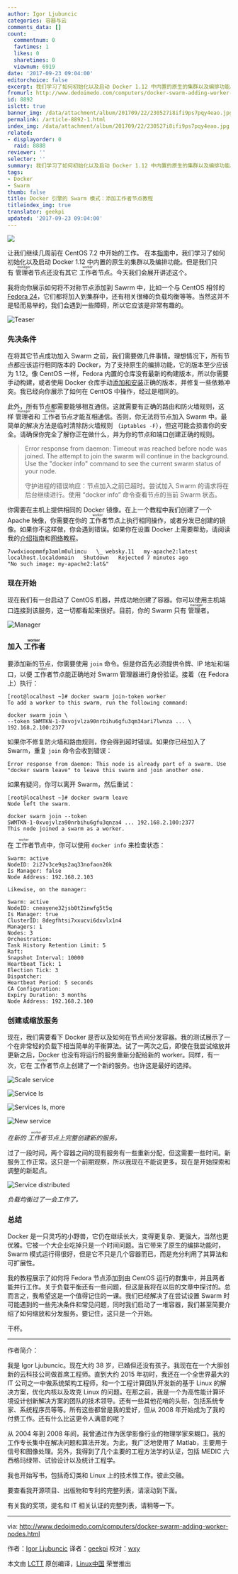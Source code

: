 ```yaml
---
author: Igor Ljubuncic
categories: 容器与云
comments_data: []
count:
  commentnum: 0
  favtimes: 1
  likes: 0
  sharetimes: 0
  viewnum: 6919
date: '2017-09-23 09:04:00'
editorchoice: false
excerpt: 我们学习了如何初始化以及启动 Docker 1.12 中内置的原生的集群以及编排功能。但是我们只有管理者manager节点还没有其它工作者worker节点。今天我们会展开讲述这个。
fromurl: http://www.dedoimedo.com/computers/docker-swarm-adding-worker-nodes.html
id: 8892
islctt: true
banner_img: /data/attachment/album/201709/22/230527i8ifi9ps7pqy4eao.jpg
permalink: /article-8892-1.html
index_img: /data/attachment/album/201709/22/230527i8ifi9ps7pqy4eao.jpg.thumb.jpg
related:
- displayorder: 0
  raid: 8888
reviewer: ''
selector: ''
summary: 我们学习了如何初始化以及启动 Docker 1.12 中内置的原生的集群以及编排功能。但是我们只有管理者manager节点还没有其它工作者worker节点。今天我们会展开讲述这个。
tags:
- Docker
- Swarm
thumb: false
title: Docker 引擎的 Swarm 模式：添加工作者节点教程
titleindex_img: true
translator: geekpi
updated: '2017-09-23 09:04:00'
---
```


![](/data/attachment/album/201709/22/230527i8ifi9ps7pqy4eao.jpg)


让我们继续几周前在 CentOS 7.2 中开始的工作。 在本[指南](/article-8888-1.html)中，我们学习了如何初始化以及启动 Docker 1.12 中内置的原生的集群以及编排功能。但是我们只有<ruby> 管理者 <rp>  （ </rp> <rt>  manager </rt> <rp>  ） </rp></ruby>节点还没有其它<ruby> 工作者 <rp>  （ </rp> <rt>  worker </rt> <rp>  ） </rp></ruby>节点。今天我们会展开讲述这个。


我将向你展示如何将不对称节点添加到 Sawrm 中，比如一个与 CentOS 相邻的 [Fedora 24](http://www.dedoimedo.com/computers/fedora-24-gnome.html)，它们都将加入到集群中，还有相关很棒的负载均衡等等。当然这并不是轻而易举的，我们会遇到一些障碍，所以它应该是非常有趣的。


![Teaser](/data/attachment/album/201709/22/230747y1ob1mogropbbppc.png)


### 先决条件


在将其它节点成功加入 Swarm 之前，我们需要做几件事情。理想情况下，所有节点都应该运行相同版本的 Docker，为了支持原生的编排功能，它的版本至少应该为 1.12。像 CentOS 一样，Fedora 内置的仓库没有最新的构建版本，所以你需要手动构建，或者使用 Docker 仓库手动[添加和安装](http://www.dedoimedo.com/computers/docker-centos-upgrade-latest.html)正确的版本，并修复一些依赖冲突。我已经向你展示了如何在 CentOS 中操作，经过是相同的。


此外，所有节点都需要能够相互通信。这就需要有正确的路由和防火墙规则，这样<ruby> 管理者 <rp>  （ </rp> <rt>  manager </rt> <rp>  ） </rp></ruby>和<ruby> 工作者 <rp>  （ </rp> <rt>  worker </rt> <rp>  ） </rp></ruby>节点才能互相通信。否则，你无法将节点加入 Swarm 中。最简单的解决方法是临时清除防火墙规则 （`iptables -F`），但这可能会损害你的安全。请确保你完全了解你正在做什么，并为你的节点和端口创建正确的规则。



> 
> Error response from daemon: Timeout was reached before node was joined. The attempt to join the swarm will continue in the background. Use the "docker info" command to see the current swarm status of your node.
> 
> 
> 守护进程的错误响应：节点加入之前已超时。尝试加入 Swarm 的请求将在后台继续进行。使用 “docker info” 命令查看节点的当前 Swarm 状态。
> 
> 
> 


你需要在主机上提供相同的 Docker 镜像。在上一个教程中我们创建了一个 Apache 映像，你需要在你的<ruby> 工作者 <rp>  （ </rp> <rt>  worker </rt> <rp>  ） </rp></ruby>节点上执行相同操作，或者分发已创建的镜像。如果你不这样做，你会遇到错误。如果你在设置 Docker 上需要帮助，请阅读我的[介绍指南](http://www.dedoimedo.com/computers/docker-guide.html)和[网络教程](http://www.dedoimedo.com/computers/docker-networking.html)。



```
7vwdxioopmmfp3amlm0ulimcu   \_ websky.11   my-apache2:latest
localhost.localdomain   Shutdown   Rejected 7 minutes ago
"No such image: my-apache2:lat&"

```

### 现在开始


现在我们有一台启动了 CentOS 机器，并成功地创建了容器。你可以使用主机端口连接到该服务，这一切都看起来很好。目前，你的 Swarm 只有<ruby> 管理者 <rp>  （ </rp> <rt>  manager </rt> <rp>  ） </rp></ruby>。


![Manager](/data/attachment/album/201709/22/230749t5pdo5oqxujhp2xu.png)


### 加入<ruby> 工作者 <rp>  （ </rp> <rt>  worker </rt> <rp>  ） </rp></ruby>


要添加新的节点，你需要使用 `join` 命令。但是你首先必须提供令牌、IP 地址和端口，以便<ruby> 工作者 <rp>  （ </rp> <rt>  woker </rt> <rp>  ） </rp></ruby>节点能正确地对 Swarm 管理器进行身份验证。接着（在 Fedora 上）执行：



```
[root@localhost ~]# docker swarm join-token worker
To add a worker to this swarm, run the following command:

docker swarm join \
--token SWMTKN-1-0xvojvlza90nrbihu6gfu3qm34ari7lwnza ... \
192.168.2.100:2377

```

如果你不修复防火墙和路由规则，你会得到超时错误。如果你已经加入了 Swarm，重复 `join` 命令会收到错误：



```
Error response from daemon: This node is already part of a swarm. Use "docker swarm leave" to leave this swarm and join another one.

```

如果有疑问，你可以离开 Swarm，然后重试：



```
[root@localhost ~]# docker swarm leave
Node left the swarm.

docker swarm join --token
SWMTKN-1-0xvojvlza90nrbihu6gfu3qnza4 ... 192.168.2.100:2377
This node joined a swarm as a worker.

```

在<ruby> 工作者 <rp>  （ </rp> <rt>  worker </rt> <rp>  ） </rp></ruby>节点中，你可以使用 `docker info` 来检查状态：



```
Swarm: active
NodeID: 2i27v3ce9qs2aq33nofaon20k
Is Manager: false
Node Address: 192.168.2.103

Likewise, on the manager:

Swarm: active
NodeID: cneayene32jsb0t2inwfg5t5q
Is Manager: true
ClusterID: 8degfhtsi7xxucvi6dxvlx1n4
Managers: 1
Nodes: 3
Orchestration:
Task History Retention Limit: 5
Raft:
Snapshot Interval: 10000
Heartbeat Tick: 1
Election Tick: 3
Dispatcher:
Heartbeat Period: 5 seconds
CA Configuration:
Expiry Duration: 3 months
Node Address: 192.168.2.100

```

### 创建或缩放服务


现在，我们需要看下 Docker 是否以及如何在节点间分发容器。我的测试展示了一个在非常轻的负载下相当简单的平衡算法。试了一两次之后，即使在我尝试缩放并更新之后，Docker 也没有将运行的服务重新分配给新的 worker。同样，有一次，它在<ruby> 工作者 <rp>  （ </rp> <rt>  worker </rt> <rp>  ） </rp></ruby>节点上创建了一个新的服务。也许这是最好的选择。


![Scale service](/data/attachment/album/201709/22/230749xzh844lhhwffgulu.png)


![Service ls](/data/attachment/album/201709/22/230751taappsb49ns96zzp.png)


![Services ls, more](/data/attachment/album/201709/22/230752sds471ju6jixxr6h.png)


![New service](/data/attachment/album/201709/22/230756b1xaoa7njaib48b8.png)


*在新的<ruby> 工作者 <rp>  （ </rp> <rt>  worker </rt> <rp>  ） </rp></ruby>节点上完整创建新的服务。*


过了一段时间，两个容器之间的现有服务有一些重新分配，但这需要一些时间。新服务工作正常。这只是一个前期观察，所以我现在不能说更多。现在是开始探索和调整的新起点。


![Service distributed](/data/attachment/album/201709/22/230759qq0ud506iffnmdm9.png)


*负载均衡过了一会工作了。*


### 总结


Docker 是一只灵巧的小野兽，它仍在继续长大，变得更复杂、更强大，当然也更优雅。它被一个大企业吃掉只是一个时间问题。当它带来了原生的编排功能时，Swarm 模式运行得很好，但是它不只是几个容器而已，而是充分利用了其算法和可扩展性。


我的教程展示了如何将 Fedora 节点添加到由 CentOS 运行的群集中，并且两者能并行工作。关于负载平衡还有一些问题，但这是我将在以后的文章中探讨的。总而言之，我希望这是一个值得记住的一课。我们已经解决了在尝试设置 Swarm 时可能遇到的一些先决条件和常见问题，同时我们启动了一堆容器，我们甚至简要介绍了如何缩放和分发服务。要记住，这只是一个开始。


干杯。




---


作者简介：


我是 Igor Ljubuncic。现在大约 38 岁，已婚但还没有孩子。我现在在一个大胆创新的云科技公司做首席工程师。直到大约 2015 年初时，我还在一个全世界最大的 IT 公司之一中做系统架构工程师，和一个工程计算团队开发新的基于 Linux 的解决方案，优化内核以及攻克 Linux 的问题。在那之前，我是一个为高性能计算环境设计创新解决方案的团队的技术领导。还有一些其他花哨的头衔，包括系统专家、系统程序员等等。所有这些都曾是我的爱好，但从 2008 年开始成为了我的付费工作。还有什么比这更令人满意的呢？


从 2004 年到 2008 年间，我曾通过作为医学影像行业的物理学家来糊口。我的工作专长集中在解决问题和算法开发。为此，我广泛地使用了 Matlab，主要用于信号和图像处理。另外，我得到了几个主要的工程方法学的认证，包括 MEDIC 六西格玛绿带、试验设计以及统计工程学。


我也开始写书，包括奇幻类和 Linux 上的技术性工作。彼此交融。


要查看我开源项目、出版物和专利的完整列表，请滚动到下面。


有关我的奖项，提名和 IT 相关认证的完整列表，请稍等一下。




---


via: <http://www.dedoimedo.com/computers/docker-swarm-adding-worker-nodes.html>


作者：[Igor Ljubuncic](http://www.dedoimedo.com/faq.html) 译者：[geekpi](https://github.com/geekpi) 校对：[wxy](https://github.com/wxy)


本文由 [LCTT](https://github.com/LCTT/TranslateProject) 原创编译，[Linux中国](https://linux.cn/) 荣誉推出
